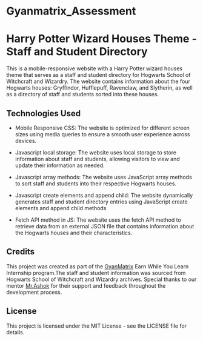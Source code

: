 # Gyanmatrix_Assessment
# Harry Potter Wizard Houses Theme - Staff and Student Directory
This is a mobile-responsive website with a Harry Potter wizard houses theme that serves as a staff and student directory for Hogwarts School of Witchcraft and Wizardry. The website contains information about the four Hogwarts houses: Gryffindor, Hufflepuff, Ravenclaw, and Slytherin, as well as a directory of staff and students sorted into these houses.

## Technologies Used
* Mobile Responsive CSS: The website is optimized for different screen sizes using media queries to ensure a smooth user experience across devices.

* Javascript local storage: The website uses local storage to store information about staff and students, allowing visitors to view and update their information as needed.

* Javascript array methods: The website uses JavaScript array methods to sort staff and students into their respective Hogwarts houses.

* Javascript create elements and append child: The website dynamically generates staff and student directory entries using JavaScript create elements and append child methods

* Fetch API method in JS: The website uses the fetch API method to retrieve data from an external JSON file that contains information about the Hogwarts houses and their characteristics.

## Credits
This project was created as part of the [GyanMatrix](https://gyanmatrix.com/) Earn While You Learn Internship program.The staff and student information was sourced from Hogwarts School of Witchcraft and Wizardry archives. Special thanks to our mentor [Mr.Ashok](https://github.com/a8hok/) for their support and feedback throughout the development process.

## License
This project is licensed under the MIT License - see the LICENSE file for details.
